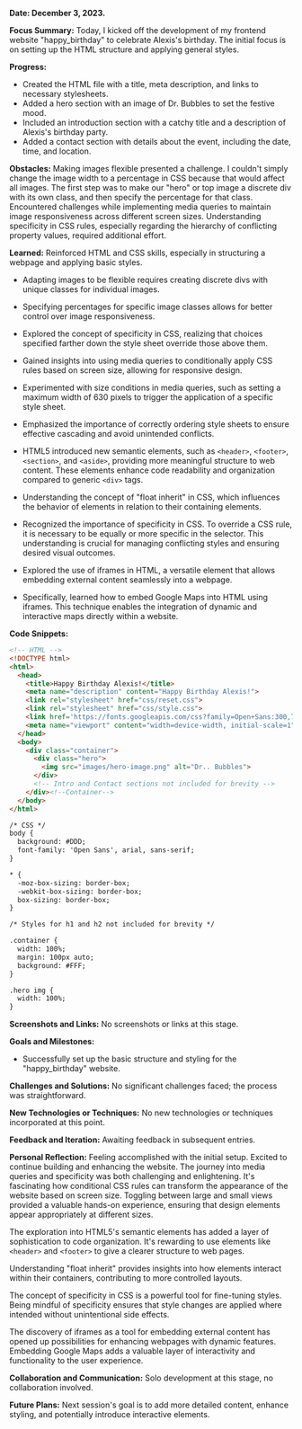 **Date: December 3, 2023.**

**Focus Summary:**
Today, I kicked off the development of my frontend website "happy_birthday" to celebrate Alexis's birthday. The initial focus is on setting up the HTML structure and applying general styles.

**Progress:**
- Created the HTML file with a title, meta description, and links to necessary stylesheets.
- Added a hero section with an image of Dr. Bubbles to set the festive mood.
- Included an introduction section with a catchy title and a description of Alexis's birthday party.
- Added a contact section with details about the event, including the date, time, and location.

**Obstacles:**
Making images flexible presented a challenge. I couldn't simply change the image width to a percentage in CSS because that would affect all images.
The first step was to make our "hero" or top image a discrete div with its own class, and then specify the percentage for that class.
Encountered challenges while implementing media queries to maintain image responsiveness across different screen sizes.
Understanding specificity in CSS rules, especially regarding the hierarchy of conflicting property values, required additional effort.

**Learned:**
Reinforced HTML and CSS skills, especially in structuring a webpage and applying basic styles.
- Adapting images to be flexible requires creating discrete divs with unique classes for individual images.
- Specifying percentages for specific image classes allows for better control over image responsiveness.
- Explored the concept of specificity in CSS, realizing that choices specified farther down the style sheet override those above them.

- Gained insights into using media queries to conditionally apply CSS rules based on screen size, allowing for responsive design.
- Experimented with size conditions in media queries, such as setting a maximum width of 630 pixels to trigger the application of a specific style sheet.
- Emphasized the importance of correctly ordering style sheets to ensure effective cascading and avoid unintended conflicts.



- HTML5 introduced new semantic elements, such as `<header>`, `<footer>`, `<section>`, and `<aside>`, providing more meaningful structure to web content. These elements enhance code readability and organization compared to generic `<div>` tags.
- Understanding the concept of "float inherit" in CSS, which influences the behavior of elements in relation to their containing elements.
- Recognized the importance of specificity in CSS. To override a CSS rule, it is necessary to be equally or more specific in the selector. This understanding is crucial for managing conflicting styles and ensuring desired visual outcomes.


- Explored the use of iframes in HTML, a versatile element that allows embedding external content seamlessly into a webpage.
- Specifically, learned how to embed Google Maps into HTML using iframes. This technique enables the integration of dynamic and interactive maps directly within a website.

**Code Snippets:**
```html
<!-- HTML -->
<!DOCTYPE html>
<html>
  <head>
    <title>Happy Birthday Alexis!</title>
    <meta name="description" content="Happy Birthday Alexis!">
    <link rel="stylesheet" href="css/reset.css">
    <link rel="stylesheet" href="css/style.css">
    <link href='https://fonts.googleapis.com/css?family=Open+Sans:300,700|Lobster' rel='stylesheet' type='text/css'>
    <meta name="viewport" content="width=device-width, initial-scale=1">
  </head>
  <body>
    <div class="container">
      <div class="hero">
        <img src="images/hero-image.png" alt="Dr.. Bubbles">
      </div>
      <!-- Intro and Contact sections not included for brevity -->
    </div><!--Container-->
  </body>
</html>

/* CSS */
body {
  background: #DDD;
  font-family: 'Open Sans', arial, sans-serif;
}

* {
  -moz-box-sizing: border-box;
  -webkit-box-sizing: border-box;
  box-sizing: border-box;
}

/* Styles for h1 and h2 not included for brevity */

.container {
  width: 100%;
  margin: 100px auto;
  background: #FFF;
}

.hero img {
  width: 100%;
}
```

**Screenshots and Links:**
No screenshots or links at this stage.

**Goals and Milestones:**
- Successfully set up the basic structure and styling for the "happy_birthday" website.

**Challenges and Solutions:**
No significant challenges faced; the process was straightforward.

**New Technologies or Techniques:**
No new technologies or techniques incorporated at this point.

**Feedback and Iteration:**
Awaiting feedback in subsequent entries.

**Personal Reflection:**
Feeling accomplished with the initial setup. Excited to continue building and enhancing the website.
The journey into media queries and specificity was both challenging and enlightening.
It's fascinating how conditional CSS rules can transform the appearance of the website based on screen size.
Toggling between large and small views provided a valuable hands-on experience, ensuring that design elements appear appropriately at different sizes.

The exploration into HTML5's semantic elements has added a layer of sophistication to code organization. It's rewarding to use elements like `<header>` and `<footer>` to give a clearer structure to web pages.

Understanding "float inherit" provides insights into how elements interact within their containers, contributing to more controlled layouts.

The concept of specificity in CSS is a powerful tool for fine-tuning styles. Being mindful of specificity ensures that style changes are applied where intended without unintentional side effects.

The discovery of iframes as a tool for embedding external content has opened up possibilities for enhancing webpages with dynamic features. Embedding Google Maps adds a valuable layer of interactivity and functionality to the user experience.

**Collaboration and Communication:**
Solo development at this stage, no collaboration involved.

**Future Plans:**
Next session's goal is to add more detailed content, enhance styling, and potentially introduce interactive elements.

